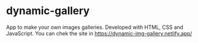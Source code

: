 # dynamic-gallery
App to make your own images galleries. 
Developed with HTML, CSS and JavaScript. 
You can chek the site in https://dynamic-img-gallery.netlify.app/
